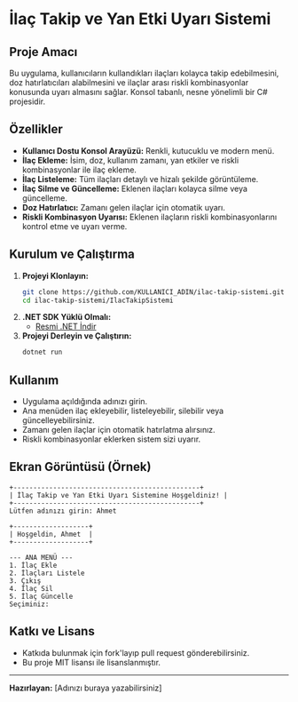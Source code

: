 # İlaç Takip ve Yan Etki Uyarı Sistemi

## Proje Amacı
Bu uygulama, kullanıcıların kullandıkları ilaçları kolayca takip edebilmesini, doz hatırlatıcıları alabilmesini ve ilaçlar arası riskli kombinasyonlar konusunda uyarı almasını sağlar. Konsol tabanlı, nesne yönelimli bir C# projesidir.

## Özellikler
- **Kullanıcı Dostu Konsol Arayüzü:** Renkli, kutucuklu ve modern menü.
- **İlaç Ekleme:** İsim, doz, kullanım zamanı, yan etkiler ve riskli kombinasyonlar ile ilaç ekleme.
- **İlaç Listeleme:** Tüm ilaçları detaylı ve hizalı şekilde görüntüleme.
- **İlaç Silme ve Güncelleme:** Eklenen ilaçları kolayca silme veya güncelleme.
- **Doz Hatırlatıcı:** Zamanı gelen ilaçlar için otomatik uyarı.
- **Riskli Kombinasyon Uyarısı:** Eklenen ilaçların riskli kombinasyonlarını kontrol etme ve uyarı verme.

## Kurulum ve Çalıştırma
1. **Projeyi Klonlayın:**
   ```sh
   git clone https://github.com/KULLANICI_ADIN/ilac-takip-sistemi.git
   cd ilac-takip-sistemi/IlacTakipSistemi
   ```
2. **.NET SDK Yüklü Olmalı:**
   - [Resmi .NET İndir](https://dotnet.microsoft.com/download)
3. **Projeyi Derleyin ve Çalıştırın:**
   ```sh
   dotnet run
   ```

## Kullanım
- Uygulama açıldığında adınızı girin.
- Ana menüden ilaç ekleyebilir, listeleyebilir, silebilir veya güncelleyebilirsiniz.
- Zamanı gelen ilaçlar için otomatik hatırlatma alırsınız.
- Riskli kombinasyonlar eklerken sistem sizi uyarır.

## Ekran Görüntüsü (Örnek)
```
+-----------------------------------------------+
| İlaç Takip ve Yan Etki Uyarı Sistemine Hoşgeldiniz! |
+-----------------------------------------------+
Lütfen adınızı girin: Ahmet

+-------------------+
| Hoşgeldin, Ahmet  |
+-------------------+

--- ANA MENÜ ---
1. İlaç Ekle
2. İlaçları Listele
3. Çıkış
4. İlaç Sil
5. İlaç Güncelle
Seçiminiz: 
```

## Katkı ve Lisans
- Katkıda bulunmak için fork'layıp pull request gönderebilirsiniz.
- Bu proje MIT lisansı ile lisanslanmıştır.

---

**Hazırlayan:** [Adınızı buraya yazabilirsiniz] 